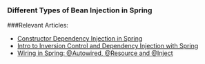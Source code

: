 ### Different Types of Bean Injection in Spring

###Relevant Articles:
- [Constructor Dependency Injection in Spring](www.baeldung.com/constructor-injection-in-spring)
- [Intro to Inversion Control and Dependency Injection with Spring](http://www.baeldung.com/inversion-control-and-dependency-injection-in-spring)
- [Wiring in Spring: @Autowired, @Resource and @Inject](http://www.baeldung.com/spring-annotations-resource-inject-autowire)